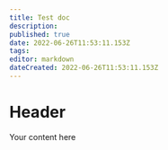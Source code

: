 ```yaml
---
title: Test doc
description: 
published: true
date: 2022-06-26T11:53:11.153Z
tags: 
editor: markdown
dateCreated: 2022-06-26T11:53:11.153Z
---
```


# Header
Your content here